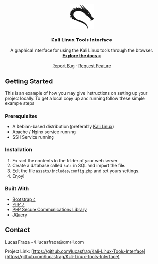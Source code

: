 <!-- LOGO -->
<p align="center">
  <img src="assets/img/logo.png" alt="Logo" width="80" height="80">
  <h3 align="center">Kali Linux Tools Interface</h3>
  <p align="center">A graphical interface for using the Kali Linux tools through the browser.
    <br />
      <a href=""><strong>Explore the docs »</strong></a>
      <br />
      <br />
      <a href="https://github.com/lucasfrag/Kali-Linux-Tools-Interface/issues">Report Bug</a>
      ·
      <a href="https://github.com/lucasfrag/Kali-Linux-Tools-Interface/issues">Request Feature</a>
  </p>
</p>


<!-- GETTING STARTED -->
## Getting Started

This is an example of how you may give instructions on setting up your project locally.
To get a local copy up and running follow these simple example steps.


### Prerequisites

- A Debian-based distribution (preferably [Kali Linux](https://www.kali.org/))
- Apache / Nginx service running
- SSH Service running


### Installation

1. Extract the contents to the folder of your web server.
2. Create a database called `kali` in SQL and import the file.
3. Edit the file `assets/includes/config.php` and set yours settings.
4. Enjoy!


### Built With
* [Bootstrap 4](https://getbootstrap.com)
* [PHP 7](https://php.net)
* [PHP Secure Communications Library](https://github.com/phpseclib/phpseclib)
* [JQuery](https://jquery.com)


<!-- CONTACT -->
## Contact

Lucas Fraga - ti.lucasfraga@gmail.com

Project Link: [https://github.com/lucasfrag/Kali-Linux-Tools-Interface](https://github.com/lucasfrag/Kali-Linux-Tools-Interface)


